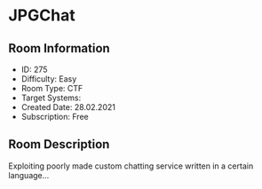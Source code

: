 ﻿# JPGChat

## Room Information
- ID: 275
- Difficulty: Easy
- Room Type: CTF
- Target Systems: 
- Created Date: 28.02.2021
- Subscription: Free

## Room Description
Exploiting poorly made custom chatting service written in a certain language...
